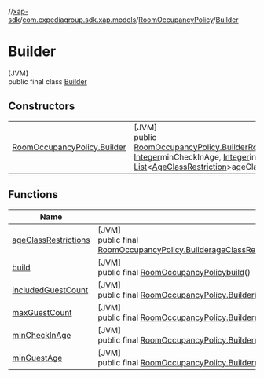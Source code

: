 //[xap-sdk](../../../../index.md)/[com.expediagroup.sdk.xap.models](../../index.md)/[RoomOccupancyPolicy](../index.md)/[Builder](index.md)

# Builder

[JVM]\
public final class [Builder](index.md)

## Constructors

| | |
|---|---|
| [RoomOccupancyPolicy.Builder](-room-occupancy-policy.-builder.md) | [JVM]<br>public [RoomOccupancyPolicy.Builder](index.md)[RoomOccupancyPolicy.Builder](-room-occupancy-policy.-builder.md)([Integer](https://docs.oracle.com/javase/8/docs/api/java/lang/Integer.html)maxGuestCount, [Integer](https://docs.oracle.com/javase/8/docs/api/java/lang/Integer.html)minCheckInAge, [Integer](https://docs.oracle.com/javase/8/docs/api/java/lang/Integer.html)includedGuestCount, [Integer](https://docs.oracle.com/javase/8/docs/api/java/lang/Integer.html)minGuestAge, [List](https://docs.oracle.com/javase/8/docs/api/java/util/List.html)&lt;[AgeClassRestriction](../../-age-class-restriction/index.md)&gt;ageClassRestrictions) |

## Functions

| Name | Summary |
|---|---|
| [ageClassRestrictions](age-class-restrictions.md) | [JVM]<br>public final [RoomOccupancyPolicy.Builder](index.md)[ageClassRestrictions](age-class-restrictions.md)([List](https://docs.oracle.com/javase/8/docs/api/java/util/List.html)&lt;[AgeClassRestriction](../../-age-class-restriction/index.md)&gt;ageClassRestrictions) |
| [build](build.md) | [JVM]<br>public final [RoomOccupancyPolicy](../index.md)[build](build.md)() |
| [includedGuestCount](included-guest-count.md) | [JVM]<br>public final [RoomOccupancyPolicy.Builder](index.md)[includedGuestCount](included-guest-count.md)([Integer](https://docs.oracle.com/javase/8/docs/api/java/lang/Integer.html)includedGuestCount) |
| [maxGuestCount](max-guest-count.md) | [JVM]<br>public final [RoomOccupancyPolicy.Builder](index.md)[maxGuestCount](max-guest-count.md)([Integer](https://docs.oracle.com/javase/8/docs/api/java/lang/Integer.html)maxGuestCount) |
| [minCheckInAge](min-check-in-age.md) | [JVM]<br>public final [RoomOccupancyPolicy.Builder](index.md)[minCheckInAge](min-check-in-age.md)([Integer](https://docs.oracle.com/javase/8/docs/api/java/lang/Integer.html)minCheckInAge) |
| [minGuestAge](min-guest-age.md) | [JVM]<br>public final [RoomOccupancyPolicy.Builder](index.md)[minGuestAge](min-guest-age.md)([Integer](https://docs.oracle.com/javase/8/docs/api/java/lang/Integer.html)minGuestAge) |
